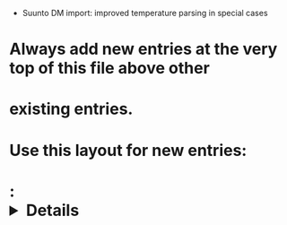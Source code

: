 - Suunto DM import: improved temperature parsing in special cases
# Always add new entries at the very top of this file above other
# existing entries.
# Use this layout for new entries:
# <Area>: <Details about the change> [reference thread / issue]
